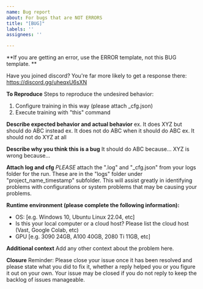 ```yaml
---
name: Bug report
about: For bugs that are NOT ERRORS
title: "[BUG]"
labels: ''
assignees: ''

---
```


**If you are getting an error, use the ERROR template, not this BUG template. **

Have you joined discord?  You're far more likely to get a response there: https://discord.gg/uheqxU6sXN

**To Reproduce**
Steps to reproduce the undesired behavior:
1. Configure training in this way (please attach _cfg.json)
2. Execute training with "this" command

**Describe expected behavior and actual behavior**
ex. It does XYZ but should do ABC instead
ex. It does not do ABC when it should do ABC
ex. It should not do XYZ at all

**Describe why you think this is a bug**
It should do ABC because...  XYZ is wrong because...

**Attach log and cfg**
*PLEASE* attach the ".log" and "_cfg.json" from your logs folder for the run.  These are in the "logs" folder under "project_name_timestamp" subfolder.  This will assist greatly in identifying problems with configurations or system problems that may be causing your problems.

**Runtime environment (please complete the following information):**
 - OS: [e.g. Windows 10, Ubuntu Linux 22.04, etc]
 - Is this your local computer or a cloud host?  Please list the cloud host (Vast, Google Colab, etc)
 - GPU [e.g. 3090 24GB, A100 40GB, 2080 Ti 11GB, etc]

**Additional context**
Add any other context about the problem here.

**Closure**
Reminder:  Please close your issue once it has been resolved and please state what you did to fix it, whether a reply helped you or you figure it out on your own.  Your issue may be closed if you do not reply to keep the backlog of issues manageable. 
